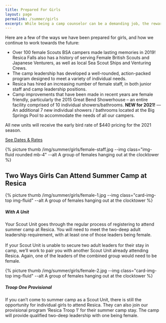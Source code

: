 ```yaml
---
title: Prepared For Girls
layout: page
permalink: /summer/girls
excerpt: While being a camp counselor can be a demanding job, the rewards are endless as you forge memories that will last a lifetime.
---
```


<div class="row pt-3">
  <div class="col-12 col-md-8">
    <p>
      Here are a few of the ways we have been prepared for girls, and how we continue to work towards the future:
      <ul>
        <li>
           Over 100 female Scouts BSA campers made lasting memories in 2019! Resica Falls also has a history of serving Female British Scouts and Japanese Venturers, as well as local Sea Scout Ships and Venturing Crews.
        </li>
        <li>
          The camp leadership has developed a well-rounded, action-packed program designed to meet a variety of individual needs.
        </li>
        <li>
          Resica has hired an increasing number of female staff, in both junior staff and camp leadership positions.
        </li>
        <li>
          Camp improvements that have been made in recent years are female friendly, particularly the 2015 Great Bend Showerhouse &ndash; an entire facility comprised of 10 individual showers/bathrooms. <strong>NEW for 2021!</strong> &mdash; An additional 7 new individual showers / bathrooms located at the Big Springs Pool to accommodate the needs of all our campers.
        </li>
      </ul>
      <div class="alert alert-success text-center">
        <p>All new units will receive the early bird rate of $440 pricing for the 2021 season.</p>
        <a class="btn btn-block btn-primary mb-2" href="dates-and-rates">See Dates &amp; Rates</a>
      </div>
    </p>
  </div>
  <div class="col-sm-down col-md-4">
      {% picture thumb /img/summer/girls/female-staff.jpg --img class="img-fluid rounded mb-4" --alt A group of females hanging out at the clocktower %}
  </div> 
</div>

<div class="row">
  <div class="col alert alert-primary text-center">
    <h2 class="mb-0">Two Ways Girls Can Attend Summer Camp at Resica</h2>
  </div>
</div>

<div class="row justify-content-md-center">
  <div class="col-md-5">
    <div class="card">
      {% picture thumb /img/summer/girls/female-1.jpg --img class="card-img-top img-fluid" --alt A group of females hanging out at the clocktower %}
      <div class="card-body">
        <h5 class="card-title text-center">With A Unit</h5>
        <p class="card-text">Your Scout Unit goes through the regular process of registering to attend summer camp at Resica. You will need to meet the two-deep adult leadership requirement, with at least one of those leaders being female. 
          <br><br>
        If your Scout Unit is unable to secure two adult leaders for their stay in camp, we’ll work to pair you with another Scout Unit already attending Resica. Again, one of the leaders of the combined group would need to be female.</p>
      </div>
    </div>
  </div>
  <div class="col-md-5">
    <div class="card">
      {% picture thumb /img/summer/girls/female-2.jpg --img class="card-img-top img-fluid" --alt A group of females hanging out at the clocktower %}
      <div class="card-body">
        <h5 class="card-title text-center">Troop One Provisional</h5>
        <p class="card-text">If you can’t come to summer camp as a Scout Unit, there is still the opportunity for individual girls to attend Resica. They can also join our provisional program ‘Resica Troop 1’ for their summer camp stay. The camp will provide qualified two-deep leadership with one being female.</p>
      </div>
    </div>
  </div>
</div>
